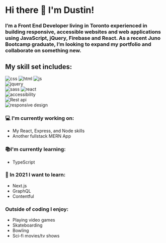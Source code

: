 # Hi there 👋 I'm Dustin!

### I’m a Front End Developer living in Toronto experienced in building responsive, accessible websites and web applications using JavaScript, jQuery, Firebase and React. As a recent Juno Bootcamp graduate, I’m looking to expand my portfolio and collaborate on something new.

## My skill set includes:

![css](/assets/icons8-css3.png)
![html](/assets/icons8-html-5.png)
![js](/assets/javascript-plain.svg)  
![jquery](/assets/jquery-plain.svg)  
![sass](/assets/icons8-sass.png)
![react](/assets/icons8-react-native.png)  
![accessibility](/assets/icons8-web-accessibility.png)  
![Rest api](/assets/icons8-rest-api.png)  
![responsive design](/assets/icons8-responsive.png)

### :computer: I'm currently working on:

- My React, Express, and Node skills
- Another fullstack MERN App

### :books:I'm currently learning:

- TypeScript

### :thinking: In 2021 I want to learn:

- Next.js
- GraphQL
- Contentful

### Outside of coding I enjoy:

- Playing video games
- Skateboarding
- Bowling
- Sci-fi movies/tv shows
